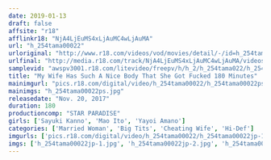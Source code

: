 ```yaml
---
date: 2019-01-13
draft: false
affsite: "r18"
afflinkr18: "NjA4LjEuMS4xLjAuMC4wLjAuMA"
url: "h_254tama00022"
urloriginal: "http://www.r18.com/videos/vod/movies/detail/-/id=h_254tama00022"
urlfinal: "http://media.r18.com/track/NjA4LjEuMS4xLjAuMC4wLjAuMA/videos/vod/movies/detail/-/id=h_254tama00022"
samplevid: "awspv3001.r18.com/litevideo/freepv/h/h_2/h_254tama022/h_254tama022_dmb_w.mp4"
title: "My Wife Has Such A Nice Body That She Got Fucked 180 Minutes"
mainimgurl: "pics.r18.com/digital/video/h_254tama00022/h_254tama00022ps.jpg"
mainimgs: "h_254tama00022ps.jpg"
releasedate: "Nov. 20, 2017"
duration: 180
productioncomp: "STAR PARADISE"
girls: ['Sayuki Kanno', 'Mao Ito', 'Yayoi Amano']
categories: ['Married Woman', 'Big Tits', 'Cheating Wife', 'Hi-Def']
imgurls: ['pics.r18.com/digital/video/h_254tama00022/h_254tama00022jp-1.jpg', 'pics.r18.com/digital/video/h_254tama00022/h_254tama00022jp-2.jpg', 'pics.r18.com/digital/video/h_254tama00022/h_254tama00022jp-3.jpg', 'pics.r18.com/digital/video/h_254tama00022/h_254tama00022jp-4.jpg', 'pics.r18.com/digital/video/h_254tama00022/h_254tama00022jp-5.jpg', 'pics.r18.com/digital/video/h_254tama00022/h_254tama00022jp-6.jpg', 'pics.r18.com/digital/video/h_254tama00022/h_254tama00022jp-7.jpg', 'pics.r18.com/digital/video/h_254tama00022/h_254tama00022jp-8.jpg', 'pics.r18.com/digital/video/h_254tama00022/h_254tama00022jp-9.jpg', 'pics.r18.com/digital/video/h_254tama00022/h_254tama00022jp-10.jpg', 'pics.r18.com/digital/video/h_254tama00022/h_254tama00022jp-11.jpg', 'pics.r18.com/digital/video/h_254tama00022/h_254tama00022jp-12.jpg', 'pics.r18.com/digital/video/h_254tama00022/h_254tama00022jp-13.jpg', 'pics.r18.com/digital/video/h_254tama00022/h_254tama00022jp-14.jpg', 'pics.r18.com/digital/video/h_254tama00022/h_254tama00022jp-15.jpg', 'pics.r18.com/digital/video/h_254tama00022/h_254tama00022jp-16.jpg', 'pics.r18.com/digital/video/h_254tama00022/h_254tama00022jp-17.jpg', 'pics.r18.com/digital/video/h_254tama00022/h_254tama00022jp-18.jpg', 'pics.r18.com/digital/video/h_254tama00022/h_254tama00022jp-19.jpg', 'pics.r18.com/digital/video/h_254tama00022/h_254tama00022jp-20.jpg']
imgs: ['h_254tama00022jp-1.jpg', 'h_254tama00022jp-2.jpg', 'h_254tama00022jp-3.jpg', 'h_254tama00022jp-4.jpg', 'h_254tama00022jp-5.jpg', 'h_254tama00022jp-6.jpg', 'h_254tama00022jp-7.jpg', 'h_254tama00022jp-8.jpg', 'h_254tama00022jp-9.jpg', 'h_254tama00022jp-10.jpg', 'h_254tama00022jp-11.jpg', 'h_254tama00022jp-12.jpg', 'h_254tama00022jp-13.jpg', 'h_254tama00022jp-14.jpg', 'h_254tama00022jp-15.jpg', 'h_254tama00022jp-16.jpg', 'h_254tama00022jp-17.jpg', 'h_254tama00022jp-18.jpg', 'h_254tama00022jp-19.jpg', 'h_254tama00022jp-20.jpg']
---
```

